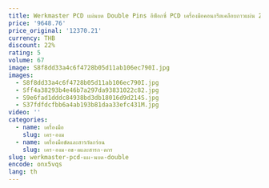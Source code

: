 ```yaml
---
title: Werkmaster PCD แผ่นบด Double Pins อีพ็อกซี่ PCD เครื่องมือคอนกรีตเคลือบกาวแผ่น 2 ครึ่ง Dovetail PCD 9PCS
price: '9648.76'
price_original: '12370.21'
currency: THB
discount: 22%
rating: 5
volume: 67
image: S8f8dd33a4c6f4728b05d11ab106ec790I.jpg
images:
  - S8f8dd33a4c6f4728b05d11ab106ec790I.jpg
  - Sff4a38293b4e46b7a297da93831022c82.jpg
  - S9e6fad1dddc84938bd3db18016d9d214S.jpg
  - S37fdfdcfbb6a4ab193b81daa33efc431M.jpg
video: ''
categories:
  - name: เครื่องมือ
    slug: เคร-องม
  - name: เครื่องมือขัดและสารกัดกร่อน
    slug: เคร-องม-อข-ดและสารก-ดกร
slug: werkmaster-pcd-แผ-นบด-double
encode: onx5vqs
lang: th
---
```

  